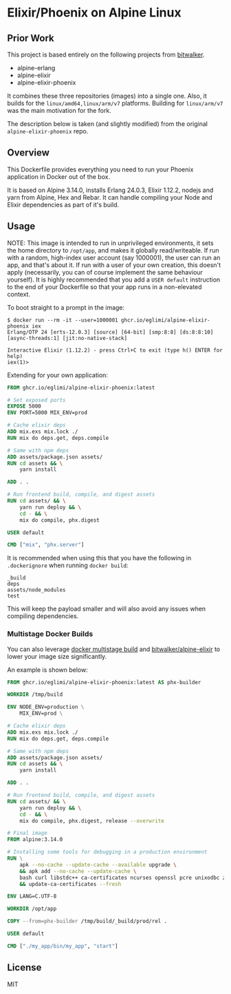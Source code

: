 # Elixir/Phoenix on Alpine Linux

## Prior Work

[bitwalker]: https://github.com/bitwalker/

This project is based entirely on the following projects from [bitwalker][bitwalker].

- alpine-erlang
- alpine-elixir
- alpine-elixir-phoenix

It combines these three repositories (images) into a single one. Also, it
builds for the `linux/amd64,linux/arm/v7` platforms. Building for
`linux/arm/v7` was the main motivation for the fork.

The description below is taken (and slightly modified) from the original
`alpine-elixir-phoenix` repo.

## Overview

This Dockerfile provides everything you need to run your Phoenix application in Docker out of the box.

It is based on Alpine 3.14.0, installs Erlang 24.0.3, Elixir 1.12.2, nodejs and
yarn from Alpine, Hex and Rebar. It can handle compiling your Node and Elixir
dependencies as part of it's build.

## Usage

NOTE: This image is intended to run in unprivileged environments, it sets the home directory to `/opt/app`, and makes it globally
read/writeable. If run with a random, high-index user account (say 1000001), the user can run an app, and that's about it. If run
with a user of your own creation, this doesn't apply (necessarily, you can of course implement the same behaviour yourself).
It is highly recommended that you add a `USER default` instruction to the end of your Dockerfile so that your app runs in a non-elevated context.

To boot straight to a prompt in the image:

```
$ docker run --rm -it --user=1000001 ghcr.io/eglimi/alpine-elixir-phoenix iex
Erlang/OTP 24 [erts-12.0.3] [source] [64-bit] [smp:8:8] [ds:8:8:10] [async-threads:1] [jit:no-native-stack]

Interactive Elixir (1.12.2) - press Ctrl+C to exit (type h() ENTER for help)
iex(1)>
```

Extending for your own application:

```dockerfile
FROM ghcr.io/eglimi/alpine-elixir-phoenix:latest

# Set exposed ports
EXPOSE 5000
ENV PORT=5000 MIX_ENV=prod

# Cache elixir deps
ADD mix.exs mix.lock ./
RUN mix do deps.get, deps.compile

# Same with npm deps
ADD assets/package.json assets/
RUN cd assets && \
    yarn install

ADD . .

# Run frontend build, compile, and digest assets
RUN cd assets/ && \
    yarn run deploy && \
    cd - && \
    mix do compile, phx.digest

USER default

CMD ["mix", "phx.server"]
```

It is recommended when using this that you have the following in `.dockerignore` when running `docker build`:

```
_build
deps
assets/node_modules
test
```

This will keep the payload smaller and will also avoid any issues when compiling dependencies.

### Multistage Docker Builds

You can also leverage [docker multistage build](https://docs.docker.com/develop/develop-images/multistage-build/) and [bitwalker/alpine-elixir](https://github.com/bitwalker/alpine-elixir) to lower your image size significantly.

An example is shown below:

```dockerfile
FROM ghcr.io/eglimi/alpine-elixir-phoenix:latest AS phx-builder

WORKDIR /tmp/build

ENV NODE_ENV=production \
    MIX_ENV=prod \

# Cache elixir deps
ADD mix.exs mix.lock ./
RUN mix do deps.get, deps.compile

# Same with npm deps
ADD assets/package.json assets/
RUN cd assets && \
    yarn install

ADD . .

# Run frontend build, compile, and digest assets
RUN cd assets/ && \
    yarn run deploy && \
    cd - && \
    mix do compile, phx.digest, release --overwrite

# Final image
FROM alpine:3.14.0

# Installing some tools for debugging in a production environment
RUN \
    apk --no-cache --update-cache --available upgrade \
    && apk add --no-cache --update-cache \
	bash curl libstdc++ ca-certificates ncurses openssl pcre unixodbc zlib netcat-openbsd bind-tools \
    && update-ca-certificates --fresh

ENV LANG=C.UTF-8

WORKDIR /opt/app

COPY --from=phx-builder /tmp/build/_build/prod/rel .

USER default

CMD ["./my_app/bin/my_app", "start"]
```

## License

MIT
